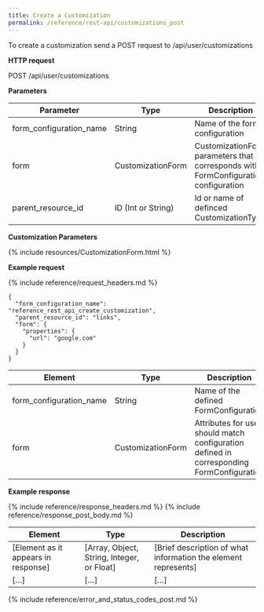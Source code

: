```yaml
---
title: Create a Customization
permalink: /reference/rest-api/customizations_post
---
```

To create a customization send a POST request to /api/user/customizations

**HTTP request**

POST /api/user/customizations

**Parameters**

| Parameter | Type | Description | Required | Notes |
|---------------------|--------------------------------------------------------------------|-------------------------------------------------------------|------------------------|---------------------------------------------|
| form_configuration_name | String | Name of the form configuration | Required | underscored |
| form | CustomizationForm | CustomizationForm parameters that corresponds with FormConfiguration configuration | Required | |
| parent_resource_id | ID (Int or String) | Id or name of definced CustomizationType | Required | name should be underscored |

**Customization Parameters**

{% include resources/CustomizationForm.html %}

**Example request**

{% include reference/request_headers.md %}
```
{
  "form_configuration_name": "reference_rest_api_create_customization",
  "parent_resource_id": "links",
  "form": {
    "properties": {
      "url": "google.com"
    }
  }
}
```

| Element | Type | Description | Required? |
|------------------------------------|--------------------------------------------|----------------------------------------------------------------------------------------------------|------------------------|
| form_configuration_name | String | Name of the defined FormConfiguration | Required |
| form | CustomizationForm | Attributes for user, should match configuration defined in corresponding FormConfiguration | Required |

**Example response**

{% include reference/response_headers.md %}
{% include reference/response_post_body.md %}


| Element | Type | Description |
|-------------------------------------|--------------------------------------------|----------------------------------------------------------------|
| [Element as it appears in response] | [Array, Object, String, Integer, or Float] | [Brief description of what information the element represents] |
| […] | […] | […] |

{% include reference/error_and_status_codes_post.md %}
